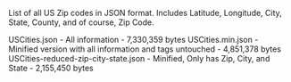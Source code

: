 List of all US Zip codes in JSON format. Includes Latitude, Longitude, City, State, County, and of course, Zip Code.

USCities.json - All information - 7,330,359 bytes
USCities.min.json - Minified version with all information and tags untouched - 4,851,378 bytes
USCities-reduced-zip-city-state.json - Minified, Only has Zip, City, and State - 2,155,450 bytes
